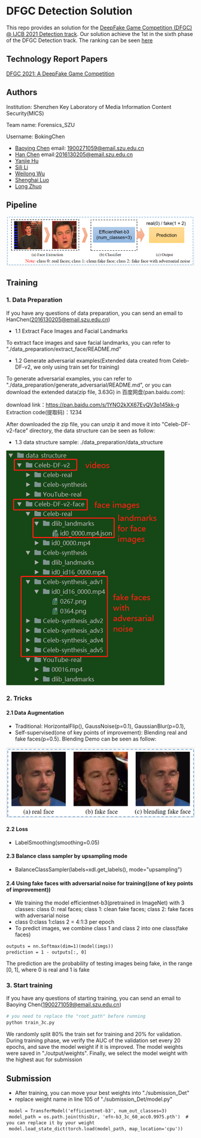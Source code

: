 # DFGC Detection Solution
This repo provides an solution for the [DeepFake Game Competition (DFGC) @ IJCB 2021 Detection track](https://competitions.codalab.org/competitions/29583#learn_the_details). 
Our solution achieve the 1st in the sixth phase of the DFGC Detection track.
The ranking can be seen [here](https://competitions.codalab.org/competitions/29583#results)

## Technology Report Papers
[DFGC 2021: A DeepFake Game Competition](https://arxiv.org/pdf/2106.01217.pdf)

## Authors
Institution: Shenzhen Key Laboratory of Media Information Content Security(MICS)

Team name: Forensics_SZU  

Username: BokingChen
- [Baoying Chen](https://github.com/beibuwandeluori) email: 1900271059@email.szu.edu.cn
- [Han Chen](https://github.com/HanChenSz) email:2016130205@email.szu.edu.cn
- [Yanjie Hu](https://github.com/zero-end)
- [Sili Li](https://github.com/szu-lisili)
- [Weilong Wu](https://github.com/wu-leaf)
- [Shenghai Luo](https://github.com/L-Icarus)
- [Long Zhuo](https://github.com/ZoloLongZhuo)
## Pipeline
![image](pipeline.png)
## Training
### 1. Data Preparation
If you have any questions of data preparation, you can send an email to HanChen(2016130205@email.szu.edu.cn)
* 1.1 Extract Face Images and Facial Landmarks

To extract face images and save facial landmarks, you can refer to  "./data_preparation/extract_face/README.md"
* 1.2 Generate adversarial examples(Extended data created from Celeb-DF-v2, 
we only using train set for training)

To generate adversarial examples, you can refer to "./data_preparation/generate_adversarial/README.md",
or you can download the extended data(zip file, 3.63G) in 百度网盘(pan.baidu.com):

download link：https://pan.baidu.com/s/1YNO2kXX67EvQV3p145kk-g 
Extraction code(提取码)：1234 

After downloaded the zip file, you can unzip it and move it into "Celeb-DF-v2-face" directory,
the data structure can be seen as follow:
* 1.3 data structure sample: ./data_preparation/data_structure

![image](data_structure.png)
### 2. Tricks 
#### 2.1 Data Augmentation
* Traditional: HorizontalFlip(), GaussNoise(p=0.1), GaussianBlur(p=0.1), 
* Self-supervised(one of key points of improvement): Blending real and fake faces(p=0.5).
Blending Demo can be seen as follow:

![image](blending.png)
#### 2.2 Loss
* LabelSmoothing(smoothing=0.05)
#### 2.3 Balance class sampler by upsampling mode
* BalanceClassSampler(labels=xdl.get_labels(), mode="upsampling")
#### 2.4 Using fake faces with adversarial noise for training((one of key points of improvement))
* We training the model efficientnet-b3(pretrained in ImageNet) with 3 classes:
class 0: real faces; class 1: clean fake faces; class 2: fake faces with adversarial noise
*  class 0:class 1:class 2 = 4:1:3 per epoch 
* To predict images, we combine class 1 and class 2 into one class(fake faces)
```
outputs = nn.Softmax(dim=1)(model(imgs))
prediction = 1 - outputs[:, 0]
```
The prediction are the probability of testing images being fake,
in the range [0, 1], where 0 is real and 1 is fake
### 3. Start training
If you have any questions of starting training, you can send an email to Baoying Chen(1900271059@email.szu.edu.cn)
```bash
# you need to replace the "root_path" before running
python train_3c.py  
```
We randomly split 80% the train set for training and 20% for validation. 
During training phase, we verify the AUC of the validation set every 20 epochs, 
and save the model weight if it is improved. The model weights were saved in "./output/weights".
Finally, we select the model weight with the highest auc for submission

## Submission
* After training, you can move your best weights into "./submission_Det"
* replace weight name in line 105 of "./submission_Det/model.py" 
```
 model = TransferModel('efficientnet-b3', num_out_classes=3)
 model_path = os.path.join(thisDir, 'efn-b3_3c_60_acc0.9975.pth')  # you can replace it by your weight
 model.load_state_dict(torch.load(model_path, map_location='cpu'))
```
